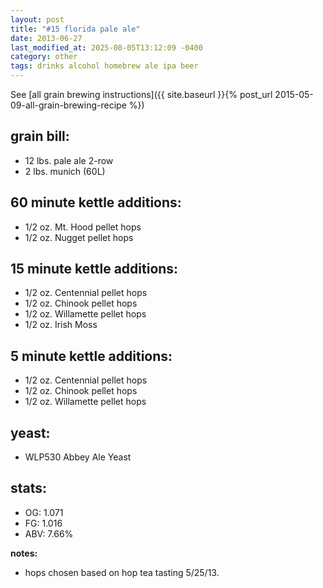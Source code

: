 ```yaml
---
layout: post
title: "#15 florida pale ale"
date: 2013-06-27
last_modified_at: 2025-08-05T13:12:09 -0400
category: other
tags: drinks alcohol homebrew ale ipa beer
---
```

See  [all grain brewing instructions]({{ site.baseurl }}{% post_url 2015-05-09-all-grain-brewing-recipe %})

## grain bill:
* 12 lbs. pale ale 2-row
* 2 lbs. munich (60L)

## 60 minute kettle additions:
* 1/2 oz. Mt. Hood pellet hops
* 1/2 oz. Nugget pellet hops

## 15 minute kettle additions:
* 1/2 oz. Centennial pellet hops
* 1/2 oz. Chinook pellet hops
* 1/2 oz. Willamette pellet hops
* 1/2 oz. Irish Moss

## 5 minute kettle additions:
* 1/2 oz. Centennial pellet hops
* 1/2 oz. Chinook pellet hops
* 1/2 oz. Willamette pellet hops

## yeast:
* WLP530 Abbey Ale Yeast

## stats:
* OG: 1.071
* FG: 1.016
* ABV: 7.66%

**notes:**
* hops chosen based on hop tea tasting 5/25/13.
